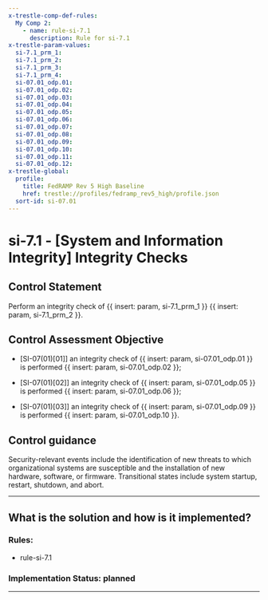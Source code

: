 ```yaml
---
x-trestle-comp-def-rules:
  My Comp 2:
    - name: rule-si-7.1
      description: Rule for si-7.1
x-trestle-param-values:
  si-7.1_prm_1:
  si-7.1_prm_2:
  si-7.1_prm_3:
  si-7.1_prm_4:
  si-07.01_odp.01:
  si-07.01_odp.02:
  si-07.01_odp.03:
  si-07.01_odp.04:
  si-07.01_odp.05:
  si-07.01_odp.06:
  si-07.01_odp.07:
  si-07.01_odp.08:
  si-07.01_odp.09:
  si-07.01_odp.10:
  si-07.01_odp.11:
  si-07.01_odp.12:
x-trestle-global:
  profile:
    title: FedRAMP Rev 5 High Baseline
    href: trestle://profiles/fedramp_rev5_high/profile.json
  sort-id: si-07.01
---
```


# si-7.1 - \[System and Information Integrity\] Integrity Checks

## Control Statement

Perform an integrity check of {{ insert: param, si-7.1_prm_1 }} {{ insert: param, si-7.1_prm_2 }}.

## Control Assessment Objective

- \[SI-07(01)[01]\] an integrity check of {{ insert: param, si-07.01_odp.01 }} is performed {{ insert: param, si-07.01_odp.02 }};

- \[SI-07(01)[02]\] an integrity check of {{ insert: param, si-07.01_odp.05 }} is performed {{ insert: param, si-07.01_odp.06 }};

- \[SI-07(01)[03]\] an integrity check of {{ insert: param, si-07.01_odp.09 }} is performed {{ insert: param, si-07.01_odp.10 }}.

## Control guidance

Security-relevant events include the identification of new threats to which organizational systems are susceptible and the installation of new hardware, software, or firmware. Transitional states include system startup, restart, shutdown, and abort.

______________________________________________________________________

## What is the solution and how is it implemented?

<!-- For implementation status enter one of: implemented, partial, planned, alternative, not-applicable -->

<!-- Note that the list of rules under ### Rules: is read-only and changes will not be captured after assembly to JSON -->

<!-- Add control implementation description here for control: si-7.1 -->

### Rules:

  - rule-si-7.1

### Implementation Status: planned

______________________________________________________________________
